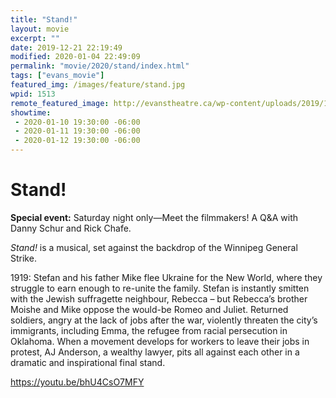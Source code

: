 ```yaml
---
title: "Stand!"
layout: movie
excerpt: ""
date: 2019-12-21 22:19:49
modified: 2020-01-04 22:49:09
permalink: "movie/2020/stand/index.html"
tags: ["evans_movie"]
featured_img: /images/feature/stand.jpg
wpid: 1513
remote_featured_image: http://evanstheatre.ca/wp-content/uploads/2019/12/stand.jpg
showtime: 
 - 2020-01-10 19:30:00 -06:00
 - 2020-01-11 19:30:00 -06:00
 - 2020-01-12 19:30:00 -06:00
---
```


# Stand!

**Special event:** Saturday night only—Meet the filmmakers! A Q&amp;A with Danny Schur and Rick Chafe.

*Stand!* is a musical, set against the backdrop of the Winnipeg General Strike.

1919: Stefan and his father Mike flee Ukraine for the New World, where they struggle to earn enough to re-unite the family. Stefan is instantly smitten with the Jewish suffragette neighbour, Rebecca – but Rebecca’s brother Moishe and Mike oppose the would-be Romeo and Juliet. Returned soldiers, angry at the lack of jobs after the war, violently threaten the city’s immigrants, including Emma, the refugee from racial persecution in Oklahoma. When a movement develops for workers to leave their jobs in protest, AJ Anderson, a wealthy lawyer, pits all against each other in a dramatic and inspirational final stand.

https://youtu.be/bhU4CsO7MFY